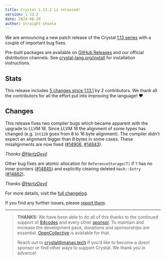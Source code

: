 ```yaml
---
title: Crystal 1.13.2 is released!
version: 1.13.2
date: 2024-08-20
author: straight-shoota
---
```

We are announcing a new patch release of the Crystal [1.13 series](/_releases/2024-07-09-1.13.0-released.md) with a couple of important bug fixes.

Pre-built packages are available on [GitHub Releases](https://github.com/crystal-lang/crystal/releases/tag/1.13.2)
and our official distribution channels.
See [crystal-lang.org/install](https://crystal-lang.org/install/) for
installation instructions.

## Stats

This release includes [5 changes since 1.13.1](https://github.com/crystal-lang/crystal/pulls?q=is%3Apr+milestone%3A1.13.2)
by 2 contributors. We thank all the contributors for all the effort put into
improving the language! ❤️

## Changes

This release fixes two compiler bugs which became apparent with the upgrade to LLVM 18.
Since LLVM 18 the alignment of some types has changed (e.g. `Int128` goes from 8 to 16 byte alignment).
The compiler didn't expect an alignment bigger than 8 bytes in some cases.
These misalignments are now fixed ([#14906], [#14843]).

_Thanks [@HertzDevil]_

Other bug fixes are atomic allocation for `ReferenceStorage(T)` if `T` has no inner pointers ([#14845])
and explicitly clearing deleted `Hash::Entry` ([#14862]).

_Thanks [@HertzDevil]_

[#14862]: https://github.com/crystal-lang/crystal/pull/14862
[#14845]: https://github.com/crystal-lang/crystal/pull/14845
[#14906]: https://github.com/crystal-lang/crystal/pull/14906
[#14843]: https://github.com/crystal-lang/crystal/pull/14843

For more details, visit the [full changelog](https://github.com/crystal-lang/crystal/releases/tag/1.13.2).

If you find any further issues, please [report them](https://github.com/crystal-lang/crystal/issues/).

---

> **THANKS:**
> We have been able to do all of this thanks to the continued support of [84codes](https://www.84codes.com/) and every other [sponsor](/sponsors).
> To maintain and increase the development pace, donations and sponsorships are
> essential. [OpenCollective](https://opencollective.com/crystal-lang) is
> available for that.
>
> Reach out to [crystal@manas.tech](mailto:crystal@manas.tech)
> if you’d like to become a direct sponsor or find other ways to support Crystal.
> We thank you in advance!

[@HertzDevil]: https://github.com/HertzDevil
